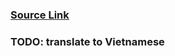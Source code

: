 ### [Source Link](https://levelup.gitconnected.com/options-pattern-in-golang-9a0384a9d8db)

### TODO: translate to Vietnamese